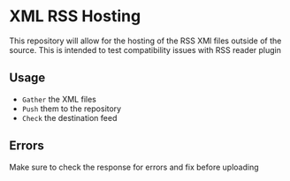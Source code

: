 # XML RSS Hosting

This repository will allow for the hosting of the RSS XMl files outside of the source. This is intended to test compatibility issues with RSS reader plugin

## Usage

- `Gather` the XML files
- `Push` them to the repository
- `Check` the destination feed

## Errors

Make sure to check the response for errors and fix before uploading